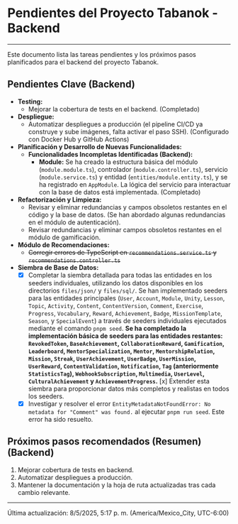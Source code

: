 # Pendientes del Proyecto Tabanok - Backend

---

Este documento lista las tareas pendientes y los próximos pasos planificados para el backend del proyecto Tabanok.

## Pendientes Clave (Backend)

*   **Testing:**
    - Mejorar la cobertura de tests en el backend. (Completado)
*   **Despliegue:**
    - Automatizar despliegues a producción (el pipeline CI/CD ya construye y sube imágenes, falta activar el paso SSH). (Configurado con Docker Hub y GitHub Actions)
*   **Planificación y Desarrollo de Nuevas Funcionalidades:**
    - **Funcionalidades Incompletas Identificadas (Backend):**
        - **Module:** Se ha creado la estructura básica del módulo (`module.module.ts`), controlador (`module.controller.ts`), servicio (`module.service.ts`) y entidad (`entities/module.entity.ts`), y se ha registrado en `AppModule`. La lógica del servicio para interactuar con la base de datos está implementada. (Completado)
*   **Refactorización y Limpieza:**
    - Revisar y eliminar redundancias y campos obsoletos restantes en el código y la base de datos. (Se han abordado algunas redundancias en el módulo de autenticación).
    - Revisar redundancias y eliminar campos obsoletos restantes en el módulo de gamificación.
*   **Módulo de Recomendaciones:**
    - ~~Corregir errores de TypeScript en `recommendations.service.ts` y `recommendations.controller.ts`~~
*   **Siembra de Base de Datos:**
    - [x] Completar la siembra detallada para todas las entidades en los seeders individuales, utilizando los datos disponibles en los directorios `files/json/` y `files/sql/`. Se han implementado seeders para las entidades principales (`User`, `Account`, `Module`, `Unity`, `Lesson`, `Topic`, `Activity`, `Content`, `ContentVersion`, `Comment`, `Exercise`, `Progress`, `Vocabulary`, `Reward`, `Achievement`, `Badge`, `MissionTemplate`, `Season`, y `SpecialEvent`) a través de seeders individuales ejecutados mediante el comando `pnpm seed`. **Se ha completado la implementación básica de seeders para las entidades restantes: `RevokedToken`, `BaseAchievement`, `CollaborationReward`, `Gamification`, `Leaderboard`, `MentorSpecialization`, `Mentor`, `MentorshipRelation`, `Mission`, `Streak`, `UserAchievement`, `UserBadge`, `UserMission`, `UserReward`, `ContentValidation`, `Notification`, `Tag` (anteriormente `StatisticsTag`), `WebhookSubscription`, `Multimedia`, `UserLevel`, `CulturalAchievement` y `AchievementProgress`.** [x] Extender esta siembra para proporcionar datos más completos y realistas en todos los seeders.
    - [x] Investigar y resolver el error `EntityMetadataNotFoundError: No metadata for "Comment" was found.` al ejecutar `pnpm run seed`. Este error ha sido resuelto.

## Próximos pasos recomendados (Resumen) (Backend)

1.  Mejorar cobertura de tests en backend.
2.  Automatizar despliegues a producción.
3.  Mantener la documentación y la hoja de ruta actualizadas tras cada cambio relevante.

---

Última actualización: 8/5/2025, 5:17 p. m. (America/Mexico_City, UTC-6:00)
